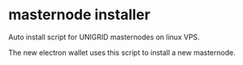 # masternode installer

Auto install script for UNIGRID masternodes on linux VPS.

The new electron wallet uses this script to install a new masternode.

